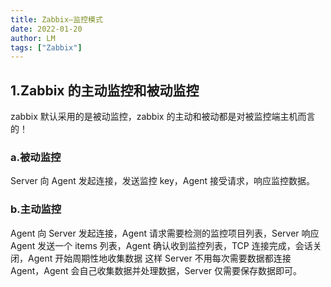 ```yaml
---
title: Zabbix—监控模式
date: 2022-01-20
author: LM
tags: ["Zabbix"]
---
```


## 1.Zabbix 的主动监控和被动监控

zabbix 默认采用的是被动监控，zabbix 的主动和被动都是对被监控端主机而言的！

### a.被动监控

Server 向 Agent 发起连接，发送监控 key，Agent 接受请求，响应监控数据。

### b.主动监控

Agent 向 Server 发起连接，Agent 请求需要检测的监控项目列表，Server 响应 Agent 发送一个 items 列表，Agent 确认收到监控列表，TCP 连接完成，会话关闭，Agent 开始周期性地收集数据
这样 Server 不用每次需要数据都连接 Agent，Agent 会自己收集数据并处理数据，Server 仅需要保存数据即可。

